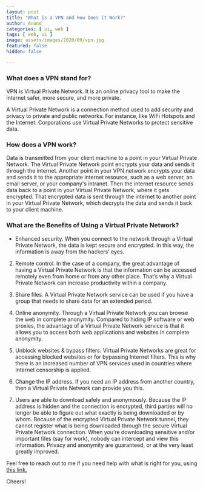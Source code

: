 ```yaml
---
layout: post
title: "What is a VPN and How Does it Work?"
author: Anand
categories: [ ui, web ]
tags: [ web, ui ]
image: assets/images/2020/09/vpn.jpg
featured: false
hidden: false

---
```



### What does a VPN stand for?

VPN is Virtual Private Network. It is an online privacy tool to make the internet safer, more secure, and more private.

A Virtual Private Network is a connection method used to add security and privacy to private and public networks.  For instance, like WiFi Hotspots and the Internet. Corporations use Virtual Private Networks to protect sensitive data.  

### How does a VPN work?

Data is transmitted from your client machine to a point in your Virtual Private Network. The Virtual Private Network point encrypts your data and sends it through the internet. Another point in your VPN network encrypts your data and sends it to the appropriate internet resource, such as a web server, an email server, or your company's intranet. Then the internet resource sends data back to a point in your Virtual Private Network, where it gets encrypted. That encrypted data is sent through the internet to another point in your Virtual Private Network, which decrypts the data and sends it back to your client machine.

### What are the Benefits of Using a Virtual Private Network?

* Enhanced security.
When you connect to the network through a Virtual Private Network, the data is kept secure and encrypted. In this way, the information is away from the hackers’ eyes.

2. Remote control.
In the case of a company, the great advantage of having a Virtual Private Network is that the information can be accessed remotely even from home or from any other place. That’s why a Virtual Private Network can increase productivity within a company.

3. Share files.
A Virtual Private Network service can be used if you have a group that needs to share data for an extended period.

4. Online anonymity.
Through a Virtual Private Network you can browse the web in complete anonymity. Compared to hiding IP software or web proxies, the advantage of a Virtual Private Network  service is that it allows you to access both web applications and websites in complete anonymity.



5. Unblock websites & bypass filters.
Virtual Private Networks are great for accessing blocked websites or for bypassing Internet filters. This is why there is an increased number of VPN services used in countries where Internet censorship is applied.

6. Change the IP address. 
If you need an IP address from another country, then a Virtual Private Network can provide you this.


7. Users are able to download safely and anonymously. 
Because the IP address is hidden and the connection is encrypted, third parties will no longer be able to figure out what exactly is being downloaded or by whom. Because of the encrypted Virtual Private Network tunnel, they cannot register what is being downloaded through the secure Virtual Private Network connection. When you’re downloading sensitive and/or important files (say for work), nobody can intercept and view this information. Privacy and anonymity are guaranteed, or at the very least greatly improved.




Feel free to reach out to me if you need help with what is right for you, using <a href="https://www.calendly.com/ahyconsulting/book" target="\_blank">this link.</a>

Cheers!





